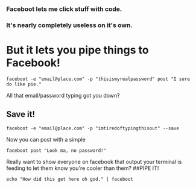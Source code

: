 ### Faceboot lets me click stuff with code.
### It's nearly completely useless on it's own.
# But it lets you pipe things to Facebook!

    faceboot -e "email@place.com" -p "thisismyrealpassword" post "I sure do like pie."

All that email/password typing got you down?
## Save it!

    faceboot -e "email@place.com" -p "imtiredoftypingthisout" --save
 
Now you can post with a simple

    faceboot post "Look ma, no password!"

Really want to show everyone on facebook that output your terminal is
feeding to let them know you're cooler than them? 
##PIPE IT!

    echo "How did this get here oh god." | faceboot

